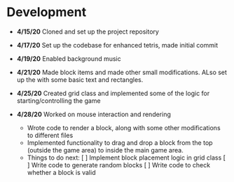 # Development

- **4/15/20** Cloned and set up the project repository


 - **4/17/20** Set up the codebase for enhanced tetris, made initial commit


- **4/19/20** Enabled background music


- **4/21/20** Made block items and made other small modifications. ALso set up the with some basic text and rectangles.


- **4/25/20** Created grid class and implemented some of the logic for starting/controlling the game


- **4/28/20** Worked on mouse interaction and rendering
    - Wrote code to render a block, along with some other modifications to different files
    - Implemented functionality to drag and drop a block from the top (outside the game area) to inside the main game area.
    - Things to do next:
    [ ] Implement block placement logic in grid class
    [ ] Write code to generate random blocks
    [ ] Write code to check whether a block is valid


